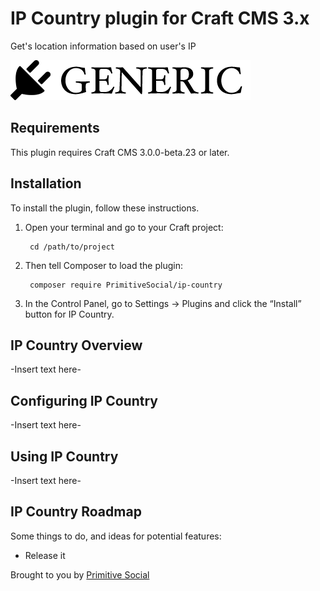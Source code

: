 # IP Country plugin for Craft CMS 3.x

Get's location information based on user's IP

![Screenshot](resources/img/plugin-logo.png)

## Requirements

This plugin requires Craft CMS 3.0.0-beta.23 or later.

## Installation

To install the plugin, follow these instructions.

1. Open your terminal and go to your Craft project:

        cd /path/to/project

2. Then tell Composer to load the plugin:

        composer require PrimitiveSocial/ip-country

3. In the Control Panel, go to Settings → Plugins and click the “Install” button for IP Country.

## IP Country Overview

-Insert text here-

## Configuring IP Country

-Insert text here-

## Using IP Country

-Insert text here-

## IP Country Roadmap

Some things to do, and ideas for potential features:

* Release it

Brought to you by [Primitive Social](primitivesocial.com)
